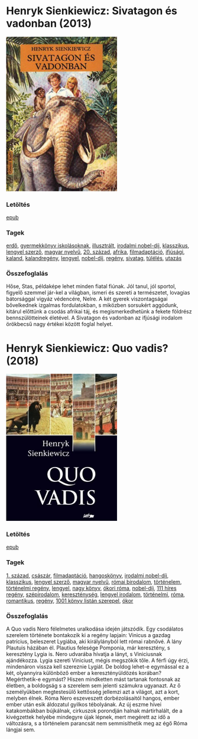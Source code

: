 # <a name="id_382">Henryk Sienkiewicz: Sivatagon és vadonban (2013)</a>
<img src="https://github.com/BercziSandor/calibre_lib/raw/main/libs/main/Henryk%20Sienkiewicz/Sivatagon%20es%20vadonban%20%28382%29/cover.jpg" alt="cover" width="300"/>

### Letöltés
[epub](https://github.com/BercziSandor/calibre_lib/raw/main/libs/main/Henryk%20Sienkiewicz/Sivatagon%20es%20vadonban%20%28382%29/Sivatagon%20es%20vadonban%20-%20Henryk%20Sienkiewicz.epub)

### Tagek
[erdő](https://github.com/berczisandor/calibre_lib/libs/main/_tags/erd%c5%91.md), [gyermekkönyv iskolásoknak](https://github.com/berczisandor/calibre_lib/libs/main/_tags/gyermekk%c3%b6nyv%20iskol%c3%a1soknak.md), [illusztrált](https://github.com/berczisandor/calibre_lib/libs/main/_tags/illusztr%c3%a1lt.md), [irodalmi nobel-díj](https://github.com/berczisandor/calibre_lib/libs/main/_tags/irodalmi%20nobel-d%c3%adj.md), [klasszikus](https://github.com/berczisandor/calibre_lib/libs/main/_tags/klasszikus.md), [lengyel szerző](https://github.com/berczisandor/calibre_lib/libs/main/_tags/lengyel%20szerz%c5%91.md), [magyar nyelvű](https://github.com/berczisandor/calibre_lib/libs/main/_tags/magyar%20nyelv%c5%b1.md), [20. század](https://github.com/berczisandor/calibre_lib/libs/main/_tags/20.%20sz%c3%a1zad.md), [afrika](https://github.com/berczisandor/calibre_lib/libs/main/_tags/afrika.md), [filmadaptáció](https://github.com/berczisandor/calibre_lib/libs/main/_tags/filmadapt%c3%a1ci%c3%b3.md), [ifjúsági](https://github.com/berczisandor/calibre_lib/libs/main/_tags/ifj%c3%bas%c3%a1gi.md), [kaland](https://github.com/berczisandor/calibre_lib/libs/main/_tags/kaland.md), [kalandregény](https://github.com/berczisandor/calibre_lib/libs/main/_tags/kalandreg%c3%a9ny.md), [lengyel](https://github.com/berczisandor/calibre_lib/libs/main/_tags/lengyel.md), [nobel-díj](https://github.com/berczisandor/calibre_lib/libs/main/_tags/nobel-d%c3%adj.md), [regény](https://github.com/berczisandor/calibre_lib/libs/main/_tags/reg%c3%a9ny.md), [sivatag](https://github.com/berczisandor/calibre_lib/libs/main/_tags/sivatag.md), [túlélés](https://github.com/berczisandor/calibre_lib/libs/main/_tags/t%c3%bal%c3%a9l%c3%a9s.md), [utazás](https://github.com/berczisandor/calibre_lib/libs/main/_tags/utaz%c3%a1s.md)

### Összefoglalás
<p class="description">Hőse, Stas, példaképe lehet minden fiatal fiúnak. Jól tanul, jól sportol, figyelő szemmel jár-kel a világban, ismeri és szereti a természetet, lovagias bátorsággal vigyáz védencére, Nelre. A két gyerek viszontagságai bővelkednek izgalmas fordulatokban, s miközben sorsukért aggódunk, kitárul előttünk a csodás afrikai táj, és megismerkedhetünk a fekete földrész bennszülötteinek életével. A Sivatagon és vadonban az ifjúsági irodalom örökbecsű nagy értékei között foglal helyet.</p>


# <a name="id_386">Henryk Sienkiewicz: Quo vadis? (2018)</a>
<img src="https://github.com/BercziSandor/calibre_lib/raw/main/libs/main/Henryk%20Sienkiewicz/Quo%20vadis_%20%28386%29/cover.jpg" alt="cover" width="300"/>

### Letöltés
[epub](https://github.com/BercziSandor/calibre_lib/raw/main/libs/main/Henryk%20Sienkiewicz/Quo%20vadis_%20%28386%29/Quo%20vadis_%20-%20Henryk%20Sienkiewicz.epub)

### Tagek
[1. század](https://github.com/berczisandor/calibre_lib/libs/main/_tags/1.%20sz%c3%a1zad.md), [császár](https://github.com/berczisandor/calibre_lib/libs/main/_tags/cs%c3%a1sz%c3%a1r.md), [filmadaptáció](https://github.com/berczisandor/calibre_lib/libs/main/_tags/filmadapt%c3%a1ci%c3%b3.md), [hangoskönyv](https://github.com/berczisandor/calibre_lib/libs/main/_tags/hangosk%c3%b6nyv.md), [irodalmi nobel-díj](https://github.com/berczisandor/calibre_lib/libs/main/_tags/irodalmi%20nobel-d%c3%adj.md), [klasszikus](https://github.com/berczisandor/calibre_lib/libs/main/_tags/klasszikus.md), [lengyel szerző](https://github.com/berczisandor/calibre_lib/libs/main/_tags/lengyel%20szerz%c5%91.md), [magyar nyelvű](https://github.com/berczisandor/calibre_lib/libs/main/_tags/magyar%20nyelv%c5%b1.md), [római birodalom](https://github.com/berczisandor/calibre_lib/libs/main/_tags/r%c3%b3mai%20birodalom.md), [történelem](https://github.com/berczisandor/calibre_lib/libs/main/_tags/t%c3%b6rt%c3%a9nelem.md), [történelmi regény](https://github.com/berczisandor/calibre_lib/libs/main/_tags/t%c3%b6rt%c3%a9nelmi%20reg%c3%a9ny.md), [lengyel](https://github.com/berczisandor/calibre_lib/libs/main/_tags/lengyel.md), [nagy könyv](https://github.com/berczisandor/calibre_lib/libs/main/_tags/nagy%20k%c3%b6nyv.md), [ókori róma](https://github.com/berczisandor/calibre_lib/libs/main/_tags/%c3%b3kori%20r%c3%b3ma.md), [nobel-díj](https://github.com/berczisandor/calibre_lib/libs/main/_tags/nobel-d%c3%adj.md), [111 híres regény](https://github.com/berczisandor/calibre_lib/libs/main/_tags/111%20h%c3%adres%20reg%c3%a9ny.md), [szépirodalom](https://github.com/berczisandor/calibre_lib/libs/main/_tags/sz%c3%a9pirodalom.md), [kereszténység](https://github.com/berczisandor/calibre_lib/libs/main/_tags/kereszt%c3%a9nys%c3%a9g.md), [lengyel irodalom](https://github.com/berczisandor/calibre_lib/libs/main/_tags/lengyel%20irodalom.md), [történelmi](https://github.com/berczisandor/calibre_lib/libs/main/_tags/t%c3%b6rt%c3%a9nelmi.md), [róma](https://github.com/berczisandor/calibre_lib/libs/main/_tags/r%c3%b3ma.md), [romantikus](https://github.com/berczisandor/calibre_lib/libs/main/_tags/romantikus.md), [regény](https://github.com/berczisandor/calibre_lib/libs/main/_tags/reg%c3%a9ny.md), [1001 könyv listán szerepel](https://github.com/berczisandor/calibre_lib/libs/main/_tags/1001%20k%c3%b6nyv%20list%c3%a1n%20szerepel.md), [ókor](https://github.com/berczisandor/calibre_lib/libs/main/_tags/%c3%b3kor.md)

### Összefoglalás
<div>
<p>A ​Quo vadis Nero félelmetes uralkodása idején játszódik. Egy csodálatos szerelem története bontakozik ki a regény lapjain: Vinicus a gazdag patrícius, beleszeret Lygiába, aki királylányból lett római rabnővé. A lány Plautuis házában él. Plautius felesége Pomponia, már keresztény, s keresztény Lygia is. Nero udvarába hívatja a lányt, s Viniciusnak ajándékozza. Lygia szereti Viniciust, mégis megszökik tőle. A férfi úgy érzi, mindenáron vissza kell szereznie Lygiát. De boldog lehet-e egymással ez a két, olyannyira különböző ember a keresztényüldözés korában? Megérthetik-e egymást? Hiszen mindketten mást tartanak fontosnak az életben, a boldogság s a szerelem sem jelenti számukra ugyanazt. Az ő személyükben megtestesülő kettősség jellemzi azt a világot, azt a kort, melyben élnek. Róma Nero eszeveszett dorbézolásaitól hangos, ember ember után esik áldozatul gyilkos tébolyának. Az új eszme hívei katakombákban bújkálnak, cirkuszok porondján halnak mártirhalált, de a kivégzettek helyébe mindegyre újak lépnek, mert megérett az idő a változásra, s a történelem parancsát nem semmisíthetik meg az égő Róma lángjai sem.</p></div>


